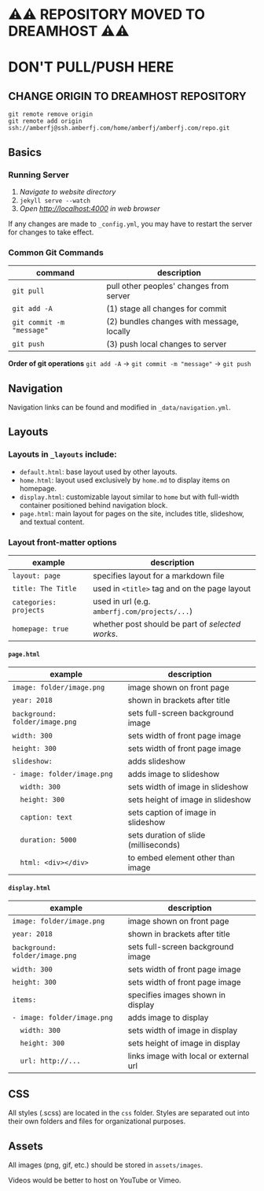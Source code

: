 # ⚠️⚠️ REPOSITORY MOVED TO DREAMHOST ⚠️⚠️
# DON'T PULL/PUSH HERE

## CHANGE ORIGIN TO DREAMHOST REPOSITORY

```
git remote remove origin
git remote add origin ssh://amberfj@ssh.amberfj.com/home/amberfj/amberfj.com/repo.git
```



## Basics

### Running Server

1. *Navigate to website directory*
2. `jekyll serve --watch`
3. *Open [http://localhost:4000](http://localhost:4000) in web browser*

If any changes are made to `_config.yml`, you may have to restart the server for changes to take effect.

### Common Git Commands

| command                    | description                                  |
| -------------------------- | -------------------------------------------- |
| `git pull`                 | pull other peoples' changes from server      |
| `git add -A`               | (1) stage all changes for commit             |
| `git commit -m "message"`  | (2) bundles changes with message, locally    |
| `git push`                 | (3) push local changes to server             |

**Order of git operations**
`git add -A` -> `git commit -m "message"` -> `git push`

## Navigation

Navigation links can be found and modified in `_data/navigation.yml`.

## Layouts

### Layouts in `_layouts` include:
- `default.html`: base layout used by other layouts.
- `home.html`: layout used exclusively by `home.md` to display items on homepage.
- `display.html`: customizable layout similar to `home` but with full-width container positioned behind navigation block.
- `page.html`: main layout for pages on the site, includes title, slideshow, and textual content.

### Layout front-matter options

| example                | description                                       |
| ---------------------- | ------------------------------------------------- |
| `layout: page`         | specifies layout for a markdown file              |
| `title: The Title`     | used in `<title>` tag and on the page layout      |
| `categories: projects` | used in url (e.g. `amberfj.com/projects/...`)     |
| `homepage: true`       | whether post should be part of _selected works_.  |

#### `page.html`

| example                        | description                               |
| ------------------------------ | ----------------------------------------- |
| `image: folder/image.png`      | image shown on front page                 |
| `year: 2018`                   | shown in brackets after title             |
| `background: folder/image.png` | sets full-screen background image         |
| `width: 300`                   | sets width of front page image            |
| `height: 300`                  | sets width of front page image            |
| `slideshow:`                   | adds slideshow                            |
| `- image: folder/image.png`    | adds image to slideshow                   |
| `​ ​ width: 300`                 | sets width of image in slideshow          |
| `​ ​ height: 300`                | sets height of image in slideshow         |
| `​ ​ caption: text`              | sets caption of image in slideshow        |
| `​ ​ duration: 5000`             | sets duration of slide (milliseconds)     |
| ` ​ html: <div></div>`          | to embed element other than image         |

#### `display.html`

| example                        | description                               |
| ------------------------------ | ----------------------------------------- |
| `image: folder/image.png`      | image shown on front page                 |
| `year: 2018`                   | shown in brackets after title             |
| `background: folder/image.png` | sets full-screen background image         |
| `width: 300`                   | sets width of front page image            |
| `height: 300`                  | sets width of front page image            |
| `items:`                       | specifies images shown in display         |
| `- image: folder/image.png`    | adds image to display                     |
| `​ ​ width: 300`                 | sets width of image in display            |
| `​ ​ height: 300`                | sets height of image in display           |
| `​ ​ url: http://...`            | links image with local or external url    |

## CSS

All styles (.scss) are located in the `css` folder. Styles are separated out into their own folders and files for organizational purposes.

## Assets

All images (png, gif, etc.) should be stored in `assets/images`.

Videos would be better to host on YouTube or Vimeo.
